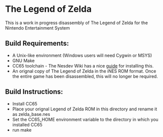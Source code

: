 # The Legend of Zelda

This is a work in progress disassembly of The Legend of Zelda for the Nintendo Entertainment System

## Build Requirements:
* A Unix-like environment (Windows users will need Cygwin or MSYS)
* GNU Make
* CC65 toolchain - The Nesdev Wiki has a nice [guide](http://wiki.nesdev.com/w/index.php/Installing_CC65) for installing this.
* An orignal copy of The Legend of Zelda in the iNES ROM format. Once the entire game has been disassembled, this will no longer be required.

## Build Instructions:
* Install CC65
* Place your orignal Legend of Zelda ROM in this directory and rename it as zelda_base.nes
* Set the CC65_HOME environment variable to the directory in which you installed CC65
* run make
